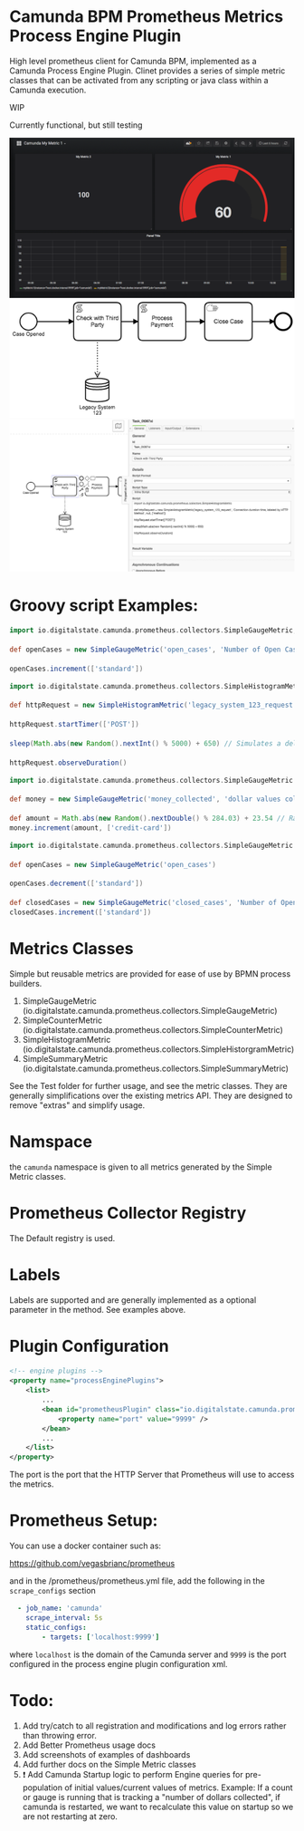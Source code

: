 # Camunda BPM Prometheus Metrics Process Engine Plugin


High level prometheus client for Camunda BPM, implemented as a Camunda Process Engine Plugin.
Clinet provides a series of simple metric classes that can be activated from any scripting or java class within a Camunda execution.


WIP

Currently functional, but still testing


![basic 1](./docs/images/basic1.png)
![testprocess](./docs/images/testProcess.png)
![config 1](./docs/images/config1.png)

# Groovy script Examples:

```groovy
import io.digitalstate.camunda.prometheus.collectors.SimpleGaugeMetric;

def openCases = new SimpleGaugeMetric('open_cases', 'Number of Open Cases, labeled by Case Type', ['type'])

openCases.increment(['standard'])
```

```groovy
import io.digitalstate.camunda.prometheus.collectors.SimpleHistogramMetric

def httpRequest = new SimpleHistogramMetric('legacy_system_123_request', 'Connection duration time, labeled by HTTP Method', null, ['method'])

httpRequest.startTimer(['POST'])

sleep(Math.abs(new Random().nextInt() % 5000) + 650) // Simulates a delay

httpRequest.observeDuration()

```

```groovy
import io.digitalstate.camunda.prometheus.collectors.SimpleGaugeMetric

def money = new SimpleGaugeMetric('money_collected', 'dollar values collected, labeled by form of payment', ['payment_form'])

def amount = Math.abs(new Random().nextDouble() % 284.03) + 23.54 // Random dollar value
money.increment(amount, ['credit-card'])
```

```groovy
import io.digitalstate.camunda.prometheus.collectors.SimpleGaugeMetric

def openCases = new SimpleGaugeMetric('open_cases')

openCases.decrement(['standard'])

def closedCases = new SimpleGaugeMetric('closed_cases', 'Number of Open Cases, labeled by Case Type', ['type'])
closedCases.increment(['standard'])
```

# Metrics Classes

Simple but reusable metrics are provided for ease of use by BPMN process builders.

1. SimpleGaugeMetric (io.digitalstate.camunda.prometheus.collectors.SimpleGaugeMetric)
1. SimpleCounterMetric (io.digitalstate.camunda.prometheus.collectors.SimpleCounterMetric)
1. SimpleHistogramMetric (io.digitalstate.camunda.prometheus.collectors.SimpleHistorgramMetric)
1. SimpleSummaryMetric (io.digitalstate.camunda.prometheus.collectors.SimpleSummaryMetric)

See the Test folder for further usage, and see the metric classes.  They are generally simplifications over the existing metrics API.  They are designed to remove "extras" and simplify usage.

# Namspace

the `camunda` namespace is given to all metrics generated by the Simple Metric classes.

# Prometheus Collector Registry

The Default registry is used.

# Labels

Labels are supported and are generally implemented as a optional parameter in the method.  See examples above.


# Plugin Configuration

```xml
<!-- engine plugins -->
<property name="processEnginePlugins">
    <list>
        ...
        <bean id="prometheusPlugin" class="io.digitalstate.camunda.prometheus.PrometheusProcessMetricsProcessEnginePlugin">
            <property name="port" value="9999" />
        </bean>
        ...
    </list>
</property>
```

The port is the port that the HTTP Server that Prometheus will use to access the metrics.


# Prometheus Setup:

You can use a docker container such as:

https://github.com/vegasbrianc/prometheus

and in the /prometheus/prometheus.yml file, add the following in the `scrape_configs` section

```yml
  - job_name: 'camunda'
    scrape_interval: 5s
    static_configs:
        - targets: ['localhost:9999']
```

where `localhost` is the domain of the Camunda server and `9999` is the port configured in the process engine plugin configuration xml.



# Todo:

1. Add try/catch to all registration and modifications and log errors rather than throwing error.
1. Add Better Prometheus usage docs
1. Add screenshots of examples of dashboards
1. Add further docs on the Simple Metric classes
1. :exclamation: Add Camunda Startup logic to perform Engine queries for pre-population of initial values/current values of metrics.  Example: If a count or gauge is running that is tracking a "number of dollars collected", if camunda is restarted, we want to recalculate this value on startup so we are not restarting at zero.